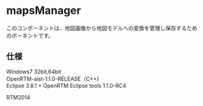 mapsManager
=================
このコンポーネントは、地図画像から地図モデルへの変換を管理し保存するためのポーネントです。  


仕様
--------
Windows7 32bit,64bit  
OpenRTM-aist-1.1.0-RELEASE（C++)  
Eclipse 3.8.1 + OpenRTM Eclipse tools 1.1.0-RC4

RTM2014
